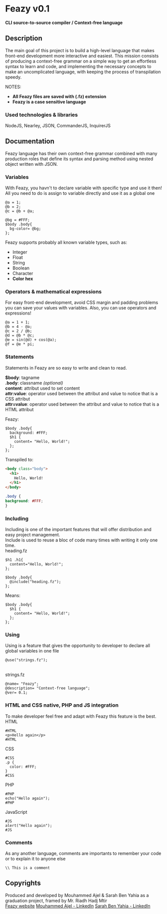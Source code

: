 # Feazy v0.1
**CLI source-to-source compiler / Context-free language**


## Description
The main goal of this project is to build a high-level language that makes front-end development more interactive and easiest. This mission consists of producing a context-free grammar on a simple way to get an effortless syntax to learn and code, and implementing the necessary concepts to make an uncomplicated language, with keeping the process of transpilation speedy. 
<br/>

NOTES:
- **All Feazy files are saved with (.fz) extension**
- **Feazy is a case sensitive language**


### Used technologies & libraries
NodeJS, Nearley, JSON, CommanderJS, InquirerJS


## Documentation
Feazy language has their own context-free grammar combined with many production roles that define its syntax and parsing method using nested object written with JSON.


### Variables

With Feazy, you havn't to declare variable with specific type and use it then! All you need to do is assign to variable directly and use it as a global one
```
@a = 1;
@b = 2;
@c = @b + @a;
```

```
@bg = #FFF;
$body .body{
  bg-color= @bg;
};
```

Feazy supports probably all known variable types, such as:
- Integer
- Float
- String
- Boolean
- Character
- **Color hex**

### Operators & mathematical expressions
For easy front-end development, avoid CSS margin and padding problems you can save your values with variables.
Also, you can use operators and expressions!

```
@a = 1 + 1;
@b = 4 - @a;
@c = 2 / @b;
@d = @b * @c;
@e = sin(@d) + cos(@a);
@f = @e * pi;
```


### Statements

Statements in Feazy are so easy to write and clean to read.

**$body**: tagname<br/>
**.body**: classname *(optional)*<br/>
**content**: attribut used to set content<br/>
**attr:value**: operator used between the attribut and value to notice that is a CSS attribut<br/>
**attr=value**: operator used between the attribut and value to notice that is a HTML attribut<br/>


Feazy:
```
$body .body{
  background: #FFF;
  $h1 {
    content= "Hello, World!";
  };
};
```

Transpiled to:
```html
<body class="body">
  <h1>
    Hello, World!
  </h1>
</body>
```

```css
.body {
background: #FFF;
}
```

### Including

Including is one of the important features that will offer distribution and easy project management.<br/>
Include is used to reuse a bloc of code many times with writing it only one time.
<br/>
heading.fz
```
$h1 .h1{
  content="Hello, World!";
};
```

```
$body .body{
  @include("heading.fz");
};
```

Means:

```
$body .body{
  $h1 {
    content= "Hello, World!";
  };
};
```

### Using
Using is a feature that gives the opportunity to developer to declare all global variables in one file

```
@use("strings.fz");
```
<br/>
strings.fz

```
@name= "Feazy";
@description= "Context-free language";
@ver= 0.1;
```

### HTML and CSS native, PHP and JS integration
To make developer feel free and adapt with Feazy this feature is the best.
<br/>
HTML
```
#HTML
<p>Hello again</p>
#HTML
```

CSS
```
#CSS
.p {
  color: #FFF;
}
#CSS
```

PHP
```
#PHP
echo("Hello again");
#PHP
```

JavaScript
```
#JS
alert("Hello again");
#JS
```

### Comments
As any another language, comments are importants to remember your code or to explain it to anyone else
```
\\ This is a comment
```


## Copyrights
Produced and developed by Mouhammed Ajel & Sarah Ben Yahia as a graduation project, framed by Mr. Riadh Hadj Mtir
<br/>
[Feazy website](http://feazy.medajel.com/) 
[Mouhammed Ajel - LinkedIn](https://www.linkedin.com/in/medaajel) 
[Sarah Ben Yahia - LinkedIn](https://www.linkedin.com/in/ben-yahia-sarah-a2025b16a/) 

